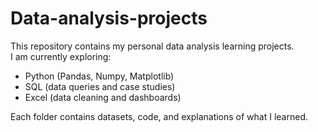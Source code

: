 # Data-analysis-projects
This repository contains my personal data analysis learning projects.  
I am currently exploring:  
- Python (Pandas, Numpy, Matplotlib)  
- SQL (data queries and case studies)  
- Excel (data cleaning and dashboards)  

Each folder contains datasets, code, and explanations of what I learned. 
